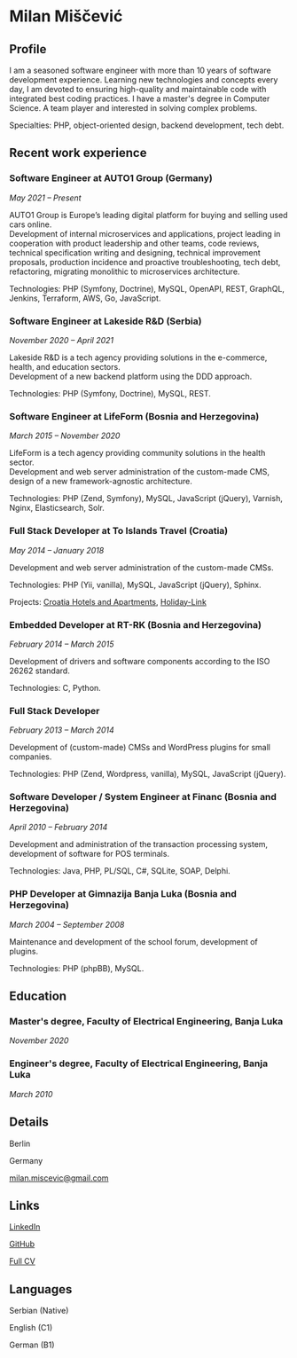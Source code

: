 # Milan Miščević

## Profile

I am a seasoned software engineer with more than 10 years of software development experience. Learning new technologies and concepts every day, I am devoted to ensuring high-quality and maintainable code with integrated best coding practices. I have a master's degree in Computer Science. A team player and interested in solving complex problems.

Specialties: PHP, object-oriented design, backend development, tech debt.

## Recent work experience

### Software Engineer at AUTO1 Group (Germany)

*May 2021 – Present*

AUTO1 Group is Europe’s leading digital platform for buying and selling used cars online.
            <br>
            Development of internal microservices and applications, project leading in cooperation with product leadership and other teams, code reviews, technical specification writing and designing, technical improvement proposals, production incidence and proactive troubleshooting, tech debt, refactoring, migrating monolithic to microservices architecture.

Technologies: PHP (Symfony, Doctrine), MySQL, OpenAPI, REST, GraphQL, Jenkins, Terraform, AWS, Go, JavaScript.

### Software Engineer at Lakeside R&D (Serbia)

*November 2020 – April 2021*

Lakeside R&D is a tech agency providing solutions in the e-commerce, health, and education sectors.
            <br>
            Development of a new backend platform using the DDD approach.

Technologies: PHP (Symfony, Doctrine), MySQL, REST.

### Software Engineer at LifeForm (Bosnia and Herzegovina)

*March 2015 – November 2020*

LifeForm is a tech agency providing community solutions in the health sector.
            <br>
            Development and web server administration of the custom-made CMS, design of a new framework-agnostic architecture.

Technologies: PHP (Zend, Symfony), MySQL, JavaScript (jQuery), Varnish, Nginx, Elasticsearch, Solr.

### Full Stack Developer at To Islands Travel (Croatia)

*May 2014 – January 2018*

Development and web server administration of the custom-made CMSs.

Technologies: PHP (Yii, vanilla), MySQL, JavaScript (jQuery), Sphinx.

Projects: [Croatia Hotels and Apartments](https://www.croatia-hotels-apartments.com/), [Holiday-Link](https://www.holiday-link.com/)

### Embedded Developer at RT-RK (Bosnia and Herzegovina)

*February 2014 – March 2015*

Development of drivers and software components according to the ISO 26262 standard.

Technologies: C, Python.

### Full Stack Developer

*February 2013 – March 2014*

Development of (custom-made) CMSs and WordPress plugins for small companies.

Technologies: PHP (Zend, Wordpress, vanilla), MySQL, JavaScript (jQuery).

### Software Developer / System Engineer at Financ (Bosnia and Herzegovina)

*April 2010 – February 2014*

Development and administration of the transaction processing system, development of software for POS terminals.

Technologies: Java, PHP, PL/SQL, C#, SQLite, SOAP, Delphi.

### PHP Developer at Gimnazija Banja Luka (Bosnia and Herzegovina)

*March 2004 – September 2008*

Maintenance and development of the school forum, development of plugins.

Technologies: PHP (phpBB), MySQL.

## Education

### Master's degree, Faculty of Electrical Engineering, Banja Luka

*November 2020*

### Engineer's degree, Faculty of Electrical Engineering, Banja Luka

*March 2010*

## Details

Berlin

Germany

[milan.miscevic@gmail.com](mailto:milan.miscevic@gmail.com)

## Links

[LinkedIn](https://www.linkedin.com/in/milanmiscevic/)

[GitHub](https://github.com/milan-miscevic)

[Full CV](https://milan-miscevic.github.io/cv/)

## Languages

Serbian (Native)

English (C1)

German (B1)
